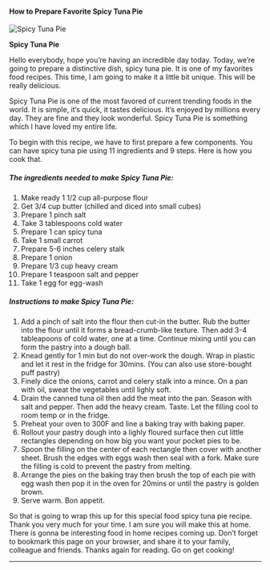             

#### How to Prepare Favorite Spicy Tuna Pie

![Spicy Tuna Pie](https://img-global.cpcdn.com/recipes/d735a68805cf39b2/751x532cq70/spicy-tuna-pie-recipe-main-photo.jpg)

**Spicy Tuna Pie**

Hello everybody, hope you’re having an incredible day today. Today, we’re going to prepare a distinctive dish, spicy tuna pie. It is one of my favorites food recipes. This time, I am going to make it a little bit unique. This will be really delicious.

Spicy Tuna Pie is one of the most favored of current trending foods in the world. It is simple, it’s quick, it tastes delicious. It’s enjoyed by millions every day. They are fine and they look wonderful. Spicy Tuna Pie is something which I have loved my entire life.

To begin with this recipe, we have to first prepare a few components. You can have spicy tuna pie using 11 ingredients and 9 steps. Here is how you cook that.

##### The ingredients needed to make Spicy Tuna Pie:

1.  Make ready 1 1/2 cup all-purpose flour
2.  Get 3/4 cup butter (chilled and diced into small cubes)
3.  Prepare 1 pinch salt
4.  Take 3 tablespoons cold water
5.  Prepare 1 can spicy tuna
6.  Take 1 small carrot
7.  Prepare 5-6 inches celery stalk
8.  Prepare 1 onion
9.  Prepare 1/3 cup heavy cream
10.  Prepare 1 teaspoon salt and pepper
11.  Take 1 egg for egg-wash

##### Instructions to make Spicy Tuna Pie:

1.  Add a pinch of salt into the flour then cut-in the butter. Rub the butter into the flour until it forms a bread-crumb-like texture. Then add 3-4 tableapoons of cold water, one at a time. Continue mixing until you can form the pastry into a dough ball.
2.  Knead gently for 1 min but do not over-work the dough. Wrap in plastic and let it rest in the fridge for 30mins. (You can also use store-bought puff pastry)
3.  Finely dice the onions, carrot and celery stalk into a mince. On a pan with oil, sweat the vegetables until lighly soft.
4.  Drain the canned tuna oil then add the meat into the pan. Season with salt and pepper. Then add the heavy cream. Taste. Let the filling cool to room temp or in the fridge.
5.  Preheat your oven to 300F and line a baking tray with baking paper.
6.  Rollout your pastry dough into a lighly floured surface then cut little rectangles depending on how big you want your pocket pies to be.
7.  Spoon the filling on the center of each rectangle then cover with another sheet. Brush the edges with eggs wash then seal with a fork. Make sure the filling is cold to prevent the pastry from melting.
8.  Arrange the pies on the baking tray then brush the top of each pie with egg wash then pop it in the oven for 20mins or until the pastry is golden brown.
9.  Serve warm. Bon appetit.

So that is going to wrap this up for this special food spicy tuna pie recipe. Thank you very much for your time. I am sure you will make this at home. There is gonna be interesting food in home recipes coming up. Don’t forget to bookmark this page on your browser, and share it to your family, colleague and friends. Thanks again for reading. Go on get cooking!

* * *